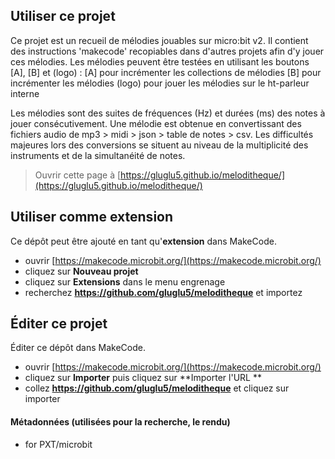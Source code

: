 ## Utiliser ce projet

Ce projet est un recueil de mélodies jouables sur micro:bit v2.
Il contient des instructions 'makecode' recopiables dans d'autres projets afin d'y jouer ces mélodies.
Les mélodies peuvent être testées en utilisant les boutons [A], [B] et (logo) :
    [A] pour incrémenter les collections de mélodies
    [B] pour incrémenter les mélodies
    (logo) pour jouer les mélodies sur le ht-parleur interne

Les mélodies sont des suites de fréquences (Hz) et durées (ms) des notes à jouer consécutivement.
Une mélodie est obtenue en convertissant des fichiers audio de mp3 > midi > json > table de notes > csv.
Les difficultés majeures lors des conversions se situent au niveau de la multiplicité des instruments et de la simultanéité de notes.




> Ouvrir cette page à [https://gluglu5.github.io/meloditheque/](https://gluglu5.github.io/meloditheque/)

## Utiliser comme extension

Ce dépôt peut être ajouté en tant qu'**extension** dans MakeCode.

* ouvrir [https://makecode.microbit.org/](https://makecode.microbit.org/)
* cliquez sur **Nouveau projet**
* cliquez sur **Extensions** dans le menu engrenage
* recherchez **https://github.com/gluglu5/meloditheque** et importez

## Éditer ce projet

Éditer ce dépôt dans MakeCode.

* ouvrir [https://makecode.microbit.org/](https://makecode.microbit.org/)
* cliquez sur **Importer** puis cliquez sur **Importer l'URL **
* collez **https://github.com/gluglu5/meloditheque** et cliquez sur importer

#### Métadonnées (utilisées pour la recherche, le rendu)

* for PXT/microbit
<script src="https://makecode.com/gh-pages-embed.js"></script><script>makeCodeRender("{{ site.makecode.home_url }}", "{{ site.github.owner_name }}/{{ site.github.repository_name }}");</script>
